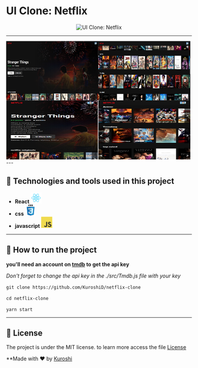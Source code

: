 # UI Clone: Netflix
<p align="center">
    <img src="https://i.imgur.com/NxZd0C5.png" alt="UI Clone: Netflix" title="UI Clone: Netflix">
</p>

---
<img align="left" src="https://github.com/KuroshiD/netflix-clone/blob/main/src/images/pc1.png" width="250px" height="160px">
<img align="left" src="https://github.com/KuroshiD/netflix-clone/blob/main/src/images/pc2.png" width="250px" height="160px">
<br />
<img align="left" src="https://github.com/KuroshiD/netflix-clone/blob/main/src/images/mobile1.png" width="250px" height="160px">
<img align="left" src="https://github.com/KuroshiD/netflix-clone/blob/main/src/images/mobile2.png" width="250px" height="160px">
---

## 🚀 Technologies and tools used in this project
- **React <img height="30" src="https://raw.githubusercontent.com/github/explore/80688e429a7d4ef2fca1e82350fe8e3517d3494d/topics/react/react.png" />**
- **css <img height="30" src="https://raw.githubusercontent.com/github/explore/80688e429a7d4ef2fca1e82350fe8e3517d3494d/topics/css/css.png" />**
- **javascript <img height="30" src="https://raw.githubusercontent.com/github/explore/80688e429a7d4ef2fca1e82350fe8e3517d3494d/topics/javascript/javascript.png" />**

---

## 🔧 How to run the project

**you'll need an account on <a href="https://www.themoviedb.org/">tmdb</a> to get the api key**

*Don't forget to change the api key in the ./src/Tmdb.js file with your key*

```
git clone https://github.com/KuroshiD/netflix-clone
```
```
cd netflix-clone
```

```
yarn start
```

---

## 📝 License
The project is under the MIT license. to learn more access the file [License](https://github.com/KuroshiD/netflix-clone/blob/main/LICENSE)

**Made with ❤️ by [Kuroshi](https://github.com/KuroshiD)
